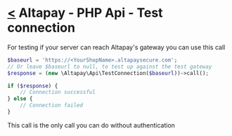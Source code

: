 [<](index.md) Altapay - PHP Api - Test connection
=================================================

For testing if your server can reach Altapay's gateway you can use this call

```php
$baseurl = 'https://<YourShopName>.altapaysecure.com';
// Or leave $baseurl to null, to test up against the test gateway
$response = (new \Altapay\Api\TestConnection($baseurl))->call();

if ($response) {
    // Connection successful
} else {
    // Connection failed
}
```

This call is the only call you can do without authentication
